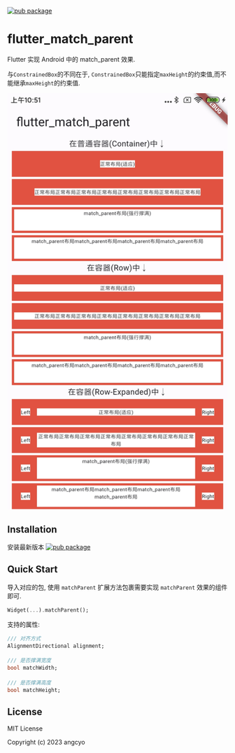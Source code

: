[![pub package](https://img.shields.io/pub/v/flutter_match_parent.svg)](https://pub.dev/packages/flutter_match_parent)

# flutter_match_parent

Flutter 实现 Android 中的 match_parent 效果.

与`ConstrainedBox`的不同在于, `ConstrainedBox`只能指定`maxHeight`的约束值,而不能继承`maxHeight`的约束值.

![screenshot](png/png.png)

## Installation

安装最新版本 [![pub package](https://img.shields.io/pub/v/flutter_match_parent.svg)](https://pub.dev/packages/flutter_match_parent/install)

## Quick Start

导入对应的包, 使用 `matchParent` 扩展方法包裹需要实现 `matchParent` 效果的组件即可.

```dart
Widget(...).matchParent();
```

支持的属性:

```dart
/// 对齐方式
AlignmentDirectional alignment;

/// 是否撑满宽度
bool matchWidth;

/// 是否撑满高度
bool matchHeight;
```

## License

MIT License

Copyright (c) 2023 angcyo